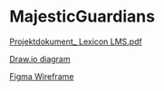 # MajesticGuardians

[Projektdokument_ Lexicon LMS.pdf](https://github.com/user-attachments/files/15871981/Projektdokument_.Lexicon.LMS.pdf)

[Draw.io diagram](https://drive.google.com/file/d/1zR73l3ImWsBmax1V0GBj2C04I6gqgPFj/view?usp=sharing)

[Figma Wireframe](https://www.figma.com/design/CgCWLU7BUlF6uypD8pz6aC/Majestic-Guardians---Lexicon-LMS?node-id=0-1&t=lidWSfpwRtI1kG5C-1)
